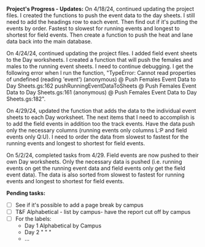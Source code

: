 **Project's Progress - Updates:**
On 4/18/24, continued updating the project files.
I created the functions to push the event data to the day sheets.
I still need to add the headings row to each event.
Then find out if it's putting the events by order. Fastest to slowest for running events and longest to shortest for field events.
Then create a function to push the heat and lane data back into the main database.

On 4/24/24, continued updating the project files.
I added field event sheets to the Day worksheets.
I created a function that will push the females and males to the running event sheets. I need to continue debugging. I get the following error when I run the function, "TypeError: Cannot read properties of undefined (reading 'event')
(anonymous)	@ Push Females Event Data to Day Sheets.gs:162
pushRunningEventDataToSheets	@ Push Females Event Data to Day Sheets.gs:161
(anonymous)	@ Push Females Event Data to Day Sheets.gs:182".

On 4/29/24, updated the function that adds the data to the individual event sheets to each Day worksheet. The next items that I need to accomplish is to add the field events in addition too the track events. Have the data push only the necessary columns (running events only columns L:P and field events only Q:U). I need to order the data from slowest to fastest for the running events and longest to shortest for field events.

On 5/2/24, completed tasks from 4/29. Field events are now pushed to their own Day worksheets. Only the necessary data is pushed (i.e. running events on get the running event data and field events only get the field event data). The data is also sorted from slowest to fastest for running events and longest to shortest for field events.

**Pending tasks:**

- [ ] See if it's possible to add a page break by campus
- [ ] T&F Alphabetical - list by campus- have the report cut off by campus
- [ ] For the labels:
    * Day 1 Alphabetical by Campus
    * Day 2 "             "   "
    * ...
